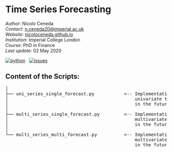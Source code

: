 # Time Series Forecasting

*Author*: Nicolo Ceneda \
*Contact*: n.ceneda20@imperial.ac.uk \
*Website*: [nicoloceneda.github.io](https://nicoloceneda.github.io/) \
*Institution*: Imperial College London \
*Course*: PhD in Finance \
*Last update*: 02 May 2020

<!-- buttons -->
<p align="left">
    <a href="https://www.python.org/">
        <img src="https://img.shields.io/badge/python-v3-brightgreen.svg"
            alt="python"></a> &nbsp;
    <a href="https://github.com/nicoloceneda/Time-Series-Forecasting/graphs/commit-activity">
        <img src="https://img.shields.io/badge/Maintained%3F-yes-brightgreen.svg"
            alt="issues"></a> &nbsp;
</p>

## Content of the Scripts:
<pre>
│
├── uni_series_single_forecast.py           <-- Implementation of a lstm recurrent neural network for 
│                                               univariate time series forecasting of a single point 
│                                               in the future.
│                                                                                                
├── multi_series_single_forecast.py         <-- Implementation of a lstm recurrent neural network for 
│                                               multivariate time series forecasting of a single point 
│                                               in the future.
│                                                
└── multi_series_multi_forecast.py          <-- Implementation of a lstm recurrent neural network for 
                                                multivariate time series forecasting of multiple points 
                                                in the future.
</pre>

